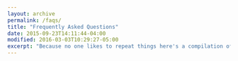 ```yaml
---
layout: archive
permalink: /faqs/
title: "Frequently Asked Questions"
date: 2015-09-23T14:11:44-04:00
modified: 2016-03-03T10:29:27-05:00
excerpt: "Because no one likes to repeat things here's a compilation of answers to questions I'm often asked."
---
```

